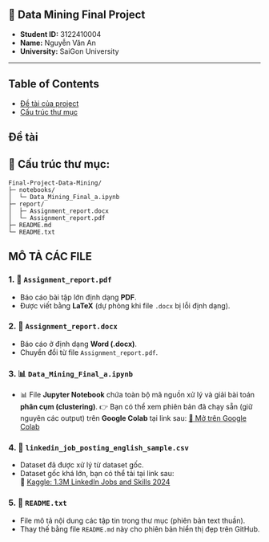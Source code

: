 ## 📘 Data Mining Final Project
- **Student ID:** 3122410004  
- **Name:** Nguyễn Văn An  
- **University:** SaiGon University
---
## Table of Contents
* [Đề tài của project](#technologies-used)
* [Cấu trúc thư mục](#-cấu-trúc-thư-mục)

## Đề tài


## 📁 Cấu trúc thư mục:
```text
Final-Project-Data-Mining/
├─ notebooks/
│  └─ Data_Mining_Final_a.ipynb
├─ report/
│  ├─ Assignment_report.docx
│  └─ Assignment_report.pdf
├─ README.md
└─ README.txt
```

## MÔ TẢ CÁC FILE
### 1. 📄 `Assignment_report.pdf`
- Báo cáo bài tập lớn định dạng **PDF**.
- Được viết bằng **LaTeX** (dự phòng khi file `.docx` bị lỗi định dạng).

### 2. 📝 `Assignment_report.docx`
- Báo cáo ở định dạng **Word (.docx)**.
- Chuyển đổi từ file `Assignment_report.pdf`.

### 3. 📊 `Data_Mining_Final_a.ipynb`
- 📊 File **Jupyter Notebook** chứa toàn bộ mã nguồn xử lý và giải bài toán **phân cụm (clustering)**. 👉 Bạn có thể xem phiên bản đã chạy sẵn (giữ nguyên các output) trên **Google Colab** tại link sau:  [🔗 Mở trên Google Colab](https://colab.research.google.com/drive/1t-lmLD5ZMZ5G46xFEjBkSCHMTQG7HquO?usp=sharing)

### 4. 📂 `linkedin_job_posting_english_sample.csv`
- Dataset đã được xử lý từ dataset gốc.
- Dataset gốc khá lớn, bạn có thể tải tại link sau:  
  🔗 [Kaggle: 1.3M LinkedIn Jobs and Skills 2024](https://www.kaggle.com/datasets/asaniczka/1-3m-linkedin-jobs-and-skills-2024/data)

### 5. 📄 `README.txt`
- File mô tả nội dung các tập tin trong thư mục (phiên bản text thuần).
- Thay thế bằng file `README.md` này cho phiên bản hiển thị đẹp trên GitHub.



